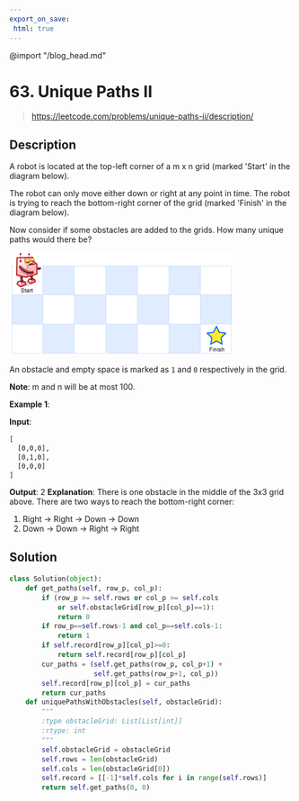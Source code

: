 ```yaml
---
export_on_save:
 html: true
---
```

@import "/blog_head.md"

# 63. Unique Paths II

> <https://leetcode.com/problems/unique-paths-ii/description/>

## Description

A robot is located at the top-left corner of a m x n grid (marked 'Start' in the diagram below).

The robot can only move either down or right at any point in time. The robot is trying to reach the bottom-right corner of the grid (marked 'Finish' in the diagram below).

Now consider if some obstacles are added to the grids. How many unique paths would there be?

![](/LeetCode/robot_maze.png)

An obstacle and empty space is marked as `1` and `0` respectively in the grid.

**Note**: m and n will be at most 100.

**Example 1**:

**Input**:
```
[
  [0,0,0],
  [0,1,0],
  [0,0,0]
]
```
**Output**: 2
**Explanation**:
There is one obstacle in the middle of the 3x3 grid above. There are two ways to reach the bottom-right corner:
1. Right -> Right -> Down -> Down
2. Down -> Down -> Right -> Right

## Solution

```python {class=line-numbers}
class Solution(object):
    def get_paths(self, row_p, col_p):
        if (row_p >= self.rows or col_p >= self.cols 
            or self.obstacleGrid[row_p][col_p]==1): 
            return 0
        if row_p==self.rows-1 and col_p==self.cols-1:
            return 1
        if self.record[row_p][col_p]>=0: 
            return self.record[row_p][col_p]
        cur_paths = (self.get_paths(row_p, col_p+1) + 
                     self.get_paths(row_p+1, col_p))
        self.record[row_p][col_p] = cur_paths
        return cur_paths
    def uniquePathsWithObstacles(self, obstacleGrid):
        """
        :type obstacleGrid: List[List[int]]
        :rtype: int
        """
        self.obstacleGrid = obstacleGrid
        self.rows = len(obstacleGrid)
        self.cols = len(obstacleGrid[0])
        self.record = [[-1]*self.cols for i in range(self.rows)]
        return self.get_paths(0, 0)
```

